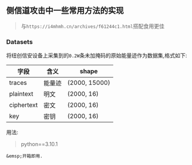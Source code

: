 ## 侧信道攻击中一些常用方法的实现

> 与`https://i4mhmh.cn/archives/f61244c1.html`搭配食用更佳

### Datasets

将纽创信安设备上采集到的`0.2W`条未加掩码的原始能量迹作为数据集,格式如下:

| 字段       | 含义   | shape         |
| ---------- | ------ | ------------- |
| traces     | 能量迹 | (2000, 15000) |
| plaintext  | 明文   | (2000, 16)    |
| ciphertext | 密文   | (2000, 16)    |
| key        | 密钥   | (2000, 16)    |

用法:

> python==3.10.1

    &emsp;开箱即用.
